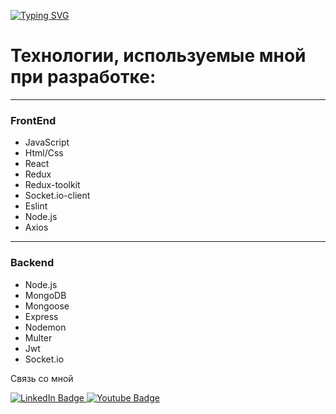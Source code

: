 

[![Typing SVG](https://readme-typing-svg.herokuapp.com?duration=4000&color=000000&multiline=true&lines=Full+stack+developer)](https://git.io/typing-svg)





# Технологии, используемые мной при разработке:
***
### FrontEnd

- JavaScript
- Html/Css
- React
- Redux
- Redux-toolkit
- Socket.io-client
- Eslint
- Node.js
- Axios
****

### Backend

- Node.js
- MongoDB
- Mongoose
- Express
- Nodemon
- Multer
- Jwt
- Socket.io







<div>

Связь со мной
<div id="badges">
  <a href="https://wa.me/79899269218">
    <img src="https://camo.githubusercontent.com/060a099f7027697ebc01fde0770b93c9a9bda3f1fbd89e9b12cd398f03fe2cae/68747470733a2f2f696d672e736869656c64732e696f2f62616467652f77686174736170702d3131313131313f7374796c653d666f722d7468652d6261646765266c6f676f3d7768617473617070" alt="LinkedIn Badge"/>
  </a>
  <a href="https://t.me/VENDETTA_11">
    <img src="https://camo.githubusercontent.com/31488e2c24f52274e310f551dda440a0e2d39634b391c1093d2f9b64c2110f8a/68747470733a2f2f696d672e736869656c64732e696f2f62616467652f54656c656772616d2d3131313131313f7374796c653d666f722d7468652d6261646765266c6f676f3d74656c656772616d" alt="Youtube Badge"/>
  </a>
</div>
